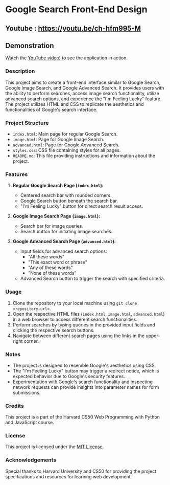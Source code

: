 # Google Search Front-End Design
## Youtube : https://youtu.be/ch-hfm995-M
## Demonstration
Watch the [YouTube video](https://youtu.be/ch-hfm995-M)) to see the application in action.

### Description
This project aims to create a front-end interface similar to Google Search, Google Image Search, and Google Advanced Search. It provides users with the ability to perform searches, access image search functionality, utilize advanced search options, and experience the "I'm Feeling Lucky" feature. The project utilizes HTML and CSS to replicate the aesthetics and functionalities of Google's search interface.

### Project Structure
- `index.html`: Main page for regular Google Search.
- `image.html`: Page for Google Image Search.
- `advanced.html`: Page for Google Advanced Search.
- `styles.css`: CSS file containing styles for all pages.
- `README.md`: This file providing instructions and information about the project.

### Features
1. **Regular Google Search Page (`index.html`):**
   - Centered search bar with rounded corners.
   - Google Search button beneath the search bar.
   - "I'm Feeling Lucky" button for direct search result access.

2. **Google Image Search Page (`image.html`):**
   - Search bar for image queries.
   - Search button for initiating image searches.

3. **Google Advanced Search Page (`advanced.html`):**
   - Input fields for advanced search options:
     - "All these words"
     - "This exact word or phrase"
     - "Any of these words"
     - "None of these words"
   - Advanced Search button to trigger the search with specified criteria.

### Usage
1. Clone the repository to your local machine using `git clone <repository-url>`.
2. Open the respective HTML files (`index.html`, `image.html`, `advanced.html`) in a web browser to access different search functionalities.
3. Perform searches by typing queries in the provided input fields and clicking the respective search buttons.
4. Navigate between different search pages using the links in the upper-right corner.

### Notes
- The project is designed to resemble Google's aesthetics using CSS.
- The "I'm Feeling Lucky" button may trigger a redirect notice, which is expected behavior due to Google's security features.
- Experimentation with Google's search functionality and inspecting network requests can provide insights into parameter names for form submissions.

### Credits
This project is a part of the Harvard CS50 Web Programming with Python and JavaScript course.

### License
This project is licensed under the [MIT License](https://opensource.org/licenses/MIT).

### Acknowledgements
Special thanks to Harvard University and CS50 for providing the project specifications and resources for learning web development.
